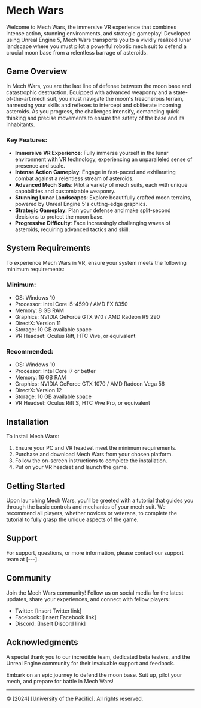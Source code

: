 # Mech Wars

Welcome to Mech Wars, the immersive VR experience that combines intense action, stunning environments, and strategic gameplay! Developed using Unreal Engine 5, Mech Wars transports you to a vividly realized lunar landscape where you must pilot a powerful robotic mech suit to defend a crucial moon base from a relentless barrage of asteroids.

## Game Overview

In Mech Wars, you are the last line of defense between the moon base and catastrophic destruction. Equipped with advanced weaponry and a state-of-the-art mech suit, you must navigate the moon's treacherous terrain, harnessing your skills and reflexes to intercept and obliterate incoming asteroids. As you progress, the challenges intensify, demanding quick thinking and precise movements to ensure the safety of the base and its inhabitants.

### Key Features:

- **Immersive VR Experience**: Fully immerse yourself in the lunar environment with VR technology, experiencing an unparalleled sense of presence and scale.
- **Intense Action Gameplay**: Engage in fast-paced and exhilarating combat against a relentless stream of asteroids.
- **Advanced Mech Suits**: Pilot a variety of mech suits, each with unique capabilities and customizable weaponry.
- **Stunning Lunar Landscapes**: Explore beautifully crafted moon terrains, powered by Unreal Engine 5's cutting-edge graphics.
- **Strategic Gameplay**: Plan your defense and make split-second decisions to protect the moon base.
- **Progressive Difficulty**: Face increasingly challenging waves of asteroids, requiring advanced tactics and skill.

## System Requirements

To experience Mech Wars in VR, ensure your system meets the following minimum requirements:

### Minimum:

- OS: Windows 10
- Processor: Intel Core i5-4590 / AMD FX 8350
- Memory: 8 GB RAM
- Graphics: NVIDIA GeForce GTX 970 / AMD Radeon R9 290
- DirectX: Version 11
- Storage: 10 GB available space
- VR Headset: Oculus Rift, HTC Vive, or equivalent

### Recommended:

- OS: Windows 10
- Processor: Intel Core i7 or better
- Memory: 16 GB RAM
- Graphics: NVIDIA GeForce GTX 1070 / AMD Radeon Vega 56
- DirectX: Version 12
- Storage: 10 GB available space
- VR Headset: Oculus Rift S, HTC Vive Pro, or equivalent

## Installation

To install Mech Wars:

1. Ensure your PC and VR headset meet the minimum requirements.
2. Purchase and download Mech Wars from your chosen platform.
3. Follow the on-screen instructions to complete the installation.
4. Put on your VR headset and launch the game.

## Getting Started

Upon launching Mech Wars, you'll be greeted with a tutorial that guides you through the basic controls and mechanics of your mech suit. We recommend all players, whether novices or veterans, to complete the tutorial to fully grasp the unique aspects of the game.

## Support

For support, questions, or more information, please contact our support team at [---].

## Community

Join the Mech Wars community! Follow us on social media for the latest updates, share your experiences, and connect with fellow players:

- Twitter: [Insert Twitter link]
- Facebook: [Insert Facebook link]
- Discord: [Insert Discord link]

## Acknowledgments

A special thank you to our incredible team, dedicated beta testers, and the Unreal Engine community for their invaluable support and feedback.

Embark on an epic journey to defend the moon base. Suit up, pilot your mech, and prepare for battle in Mech Wars!

---

© [2024] [University of the Pacific]. All rights reserved.
